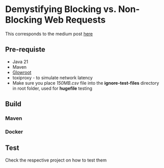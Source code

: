 # Demystifying Blocking vs. Non-Blocking Web Requests

This corresponds to the medium post [here](https://medium.com/p/ef95ca9f02b7/edit)


## Pre-requiste

- Java 21
- Maven
- [Glowroot](https://glowroot.org/)
- toxiproxy - to simulate network latency
- Make sure you place *150MB.csv* file into the **ignore-test-files** directory in root folder, used for **hugefile** testing

## Build

### Maven


### Docker


## Test

Check the respective project on how to test them
